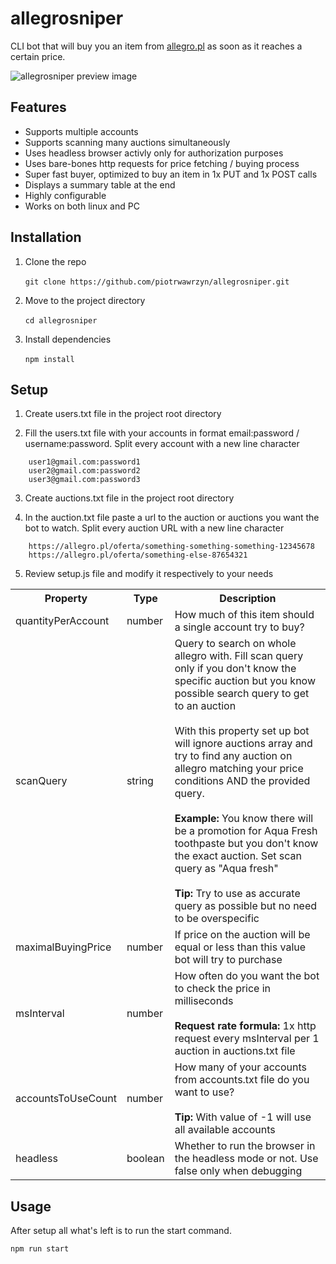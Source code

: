 # allegrosniper

CLI bot that will buy you an item from [allegro.pl](https://allegro.pl) as soon as it reaches a certain price.

![allegrosniper preview image](https://user-images.githubusercontent.com/42513971/82207666-81863380-990a-11ea-96a7-9ec1c6185c0b.png)

## Features

- Supports multiple accounts
- Supports scanning many auctions simultaneously
- Uses headless browser activly only for authorization purposes
- Uses bare-bones http requests for price fetching / buying process
- Super fast buyer, optimized to buy an item in 1x PUT and 1x POST calls
- Displays a summary table at the end
- Highly configurable
- Works on both linux and PC

## Installation

1. Clone the repo  <br><br>`git clone https://github.com/piotrwawrzyn/allegrosniper.git`<br>

2. Move to the project directory <br><br>`cd allegrosniper`<br>

3. Install dependencies  <br><br>`npm install`<br>
 
## Setup

1. Create users.txt file in the project root directory

2. Fill the users.txt file with your accounts in format email:password / username:password. Split every account with a new line character
```
    user1@gmail.com:password1
    user2@gmail.com:password2
    user3@gmail.com:password3
```
3. Create auctions.txt file in the project root directory

4.  In the auction.txt file paste a url to the auction or auctions you want the bot to watch. Split every auction URL with a new line character
```
    https://allegro.pl/oferta/something-something-something-12345678
    https://allegro.pl/oferta/something-else-87654321
```
5. Review setup.js file and modify it respectively to your needs
<table>
	<tr><th>Property</th><th>Type</th><th>Description</th></tr>
	<tr><td>quantityPerAccount</td><td>number</td><td>How much of this item should a single account try to buy?</td></tr>
	<tr><td>scanQuery</td><td>string</td><td>Query to search on whole allegro with. Fill scan query only if you don't know the specific auction but you know possible search query to get to an auction<br><br>With this property set up bot will ignore auctions array and try to find any auction on allegro matching your price conditions AND the provided query.<br><br><strong>Example:</strong> You know there will be a promotion for Aqua Fresh toothpaste but you don't know the exact auction. Set scan query as "Aqua fresh" <br><br><strong>Tip:</strong> Try to use as accurate query as possible but no need to be overspecific</td></tr>
	<tr><td>maximalBuyingPrice</td><td>number</td><td>If price on the auction will be equal or less than this value bot will try to purchase</td></tr>
	<tr><td>msInterval</td><td>number</td><td>How often do you want the bot to check the price in milliseconds
	<br><br>
	<strong>Request rate formula:</strong> 1x http request every msInterval per 1 auction in auctions.txt file
	</td></tr>
	<tr><td>accountsToUseCount</td><td>number</td><td>How many of your accounts from accounts.txt file do you want to use?
	<br><br>
	<strong>Tip:</strong> With value of -1 will use all available accounts</td></tr>
	<tr><td>headless</td><td>boolean</td><td>Whether to run the browser in the headless mode or not. Use false only when debugging</td></tr>
</table>

## Usage

After setup all what's left is to run the start command.

`npm run start`
